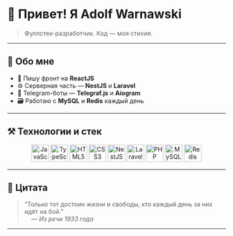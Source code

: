 # 👋 Привет! Я Adolf Warnawski

> Фуллстек-разработчик. Код — моя стихия.

---

## 🧠 Обо мне

- 🎯 Пишу фронт на **ReactJS**
- ⚙️ Серверная часть — **NestJS** и **Laravel**
- 🤖 Telegram-боты — **Telegraf.js** и **Aiogram**
- 🗃️ Работаю с **MySQL** и **Redis** каждый день

---

## ⚒️ Технологии и стек

<div align="center">
  
  <img src="https://cdn.jsdelivr.net/gh/devicons/devicon/icons/javascript/javascript-original.svg" width="40" alt="JavaScript"/>
  <img src="https://cdn.jsdelivr.net/gh/devicons/devicon/icons/typescript/typescript-original.svg" width="40" alt="TypeScript"/>
  <img src="https://cdn.jsdelivr.net/gh/devicons/devicon/icons/html5/html5-original.svg" width="40" alt="HTML5"/>
  <img src="https://cdn.jsdelivr.net/gh/devicons/devicon/icons/css3/css3-original.svg" width="40" alt="CSS3"/>
  <img src="https://nestjs.com/img/logo-small.svg" width="40" alt="NestJS"/>
  <img src="https://www.vectorlogo.zone/logos/laravel/laravel-icon.svg" width="40" alt="Laravel"/>
  <img src="https://cdn.jsdelivr.net/gh/devicons/devicon/icons/php/php-original.svg" width="40" alt="PHP"/>
  <img src="https://cdn.jsdelivr.net/gh/devicons/devicon/icons/mysql/mysql-original.svg" width="40" alt="MySQL"/>
  <img src="https://cdn.jsdelivr.net/gh/devicons/devicon/icons/redis/redis-original.svg" width="40" alt="Redis"/>
</div>

---

## 🧾 Цитата

> “Только тот достоин жизни и свободы, кто каждый день за них идёт на бой.”  
> &nbsp;&nbsp;&nbsp;&nbsp;— *Из речи 1933 года*

---

<!-- GitHub Stats (можно раскомментировать позже) -->
<!--
![Adolf's GitHub stats](https://github-readme-stats.vercel.app/api?username=AdolfWarnawski&show_icons=true&theme=tokyonight)
-->
